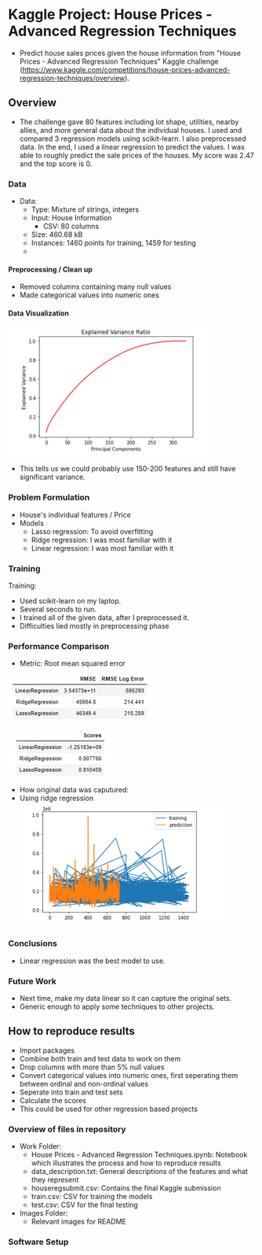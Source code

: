 # Kaggle Project: House Prices - Advanced Regression Techniques

* Predict house sales prices given the house information from "House Prices - Advanced Regression Techniques" Kaggle challenge (https://www.kaggle.com/competitions/house-prices-advanced-regression-techniques/overview). 

## Overview
* The challenge gave 80 features including lot shape, utilities, nearby allies, and more general data about the individual houses. I used and compared 3 regression models using scikit-learn. I also preprocessed data. In the end, I used a linear regression to predict the values. I was able to roughly predict the sale prices of the houses. My score was 2.47 and the top score is 0.

### Data
* Data:
  * Type: Mixture of strings, integers 
  * Input: House Information 
    * CSV: 80 columns
  * Size: 460.68 kB
  * Instances: 1460 points for training, 1459 for testing
  * 
#### Preprocessing / Clean up

* Removed columns containing many null values 
* Made categorical values into numeric ones
#### Data Visualization

![](Images/ssVargraph.png)
* This tells us we could probably use 150-200 features and still have significant variance. 

### Problem Formulation

 * House's individual features / Price
 * Models
    * Lasso regression: To avoid overfitting
    * Ridge regression: I was most familiar with it 
    * Linear regression:  I was most familiar with it 

### Training

Training:
* Used scikit-learn on my laptop. 
* Several seconds to run.
* I trained all of the given data, after I preprocessed it. 
* Difficulties lied mostly in preprocessing phase

### Performance Comparison

* Metric: Root mean squared error 

![](Images/rmsesof3.png)

![](Images/ssscores.png)

* How original data was caputured: 
* Using ridge regression
![](Images/forrid.png)

### Conclusions

* Linear regression was the best model to use. 

### Future Work

* Next time, make my data linear so it can capture the original sets. 
* Generic enough to apply some techniques to other projects. 

## How to reproduce results
* Import packages
* Combine both train and test data to work on them 
* Drop columns with more than 5% null values
* Convert categorical values into numeric ones, first seperating them between ordinal and non-ordinal values
* Seperate into train and test sets
* Calculate the scores
* This could be used for other regression based projects

### Overview of files in repository

* Work Folder:
  * House Prices - Advanced Regression Techniques.ipynb: Notebook which illustrates the process and how to reproduce results
  * data_description.txt: General descriptions of the features and what they represent
  * houseregsubmit.csv: Contains the final Kaggle submission
  * train.csv: CSV for training the models
  * test.csv: CSV for the final testing
* Images Folder:
  *  Relevant images for README
  
### Software Setup

